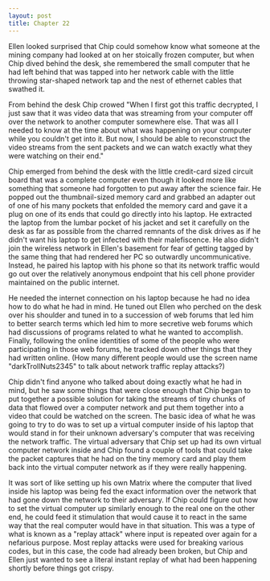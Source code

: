 ```yaml
---
layout: post
title: Chapter 22
---
```


Ellen looked surprised that Chip could somehow know what someone at the mining
company had looked at on her stoically frozen computer, but when Chip dived
behind the desk, she remembered the small computer that he had left behind
that was tapped into her network cable with the little throwing star-shaped
network tap and the nest of ethernet cables that swathed it.

From behind the desk Chip crowed "When I first got this traffic decrypted, I
just saw that it was video data that was streaming from your computer off over
the network to another computer somewhere else. That was all I needed to know
at the time about what was happening on your computer while you couldn't get
into it. But now, I should be able to reconstruct the video streams from the
sent packets and we can watch exactly what they were watching on their end."

Chip emerged from behind the desk with the little credit-card sized circuit
board that was a complete computer even though it looked more like something
that someone had forgotten to put away after the science fair.  He popped out
the thumbnail-sized memory card and grabbed an adapter out of one of his many
pockets that enfolded the memory card and gave it a plug on one of its ends
that could go directly into his laptop.  He extracted the laptop from the
lumbar pocket of his jacket and set it carefully on the desk as far as
possible from the charred remnants of the disk drives as if he didn't want his
laptop to get infected with their malefiscence.  He also didn't join the
wireless network in Ellen's basement for fear of getting tagged by the same
thing that had rendered her PC so outwardly uncommunicative.  Instead, he
paired his laptop with his phone so that its network traffic would go out over
the relatively anonymous endpoint that his cell phone provider maintained on
the public internet.

He needed the internet connection on his laptop because he had no idea how to
do what he had in mind. He tuned out Ellen who perched on the desk over his
shoulder and tuned in to a succession of web forums that led him to better
search terms which led him to more secretive web forums which had discussions
of programs related to what he wanted to accomplish. Finally, following the
online identities of some of the people who were participating in those web
forums, he tracked down other things that they had written online. (How many
different people would use the screen name "darkTrollNuts2345" to talk about
network traffic replay attacks?)

Chip didn't find anyone who talked about doing exactly what he had in mind,
but he saw some things that were close enough that Chip began to put together
a possible solution for taking the streams of tiny chunks of data that flowed
over a computer network and put them together into a video that could be
watched on the screen.  The basic idea of what he was going to try to do was
to set up a virtual computer inside of his laptop that would stand in for
their unknown adversary's computer that was receiving the network traffic. The
virtual adversary that Chip set up had its own virtual computer network inside
and Chip found a couple of tools that could take the packet captures that he
had on the tiny memory card and play them back into the virtual computer
network as if they were really happening.

It was sort of like setting up his own Matrix where the computer that lived
inside his laptop was being fed the exact information over the network that
had gone down the network to their adversary. If Chip could figure out how to
set the virtual computer up similarly enough to the real one on the other end,
he could feed it stimulation that would cause it to react in the same way that
the real computer would have in that situation. This was a type of what is
known as a "replay attack" where input is repeated over again for a nefarious
purpose. Most replay attacks were used for breaking various codes, but in this
case, the code had already been broken, but Chip and Ellen just wanted to see
a literal instant replay of what had been happening shortly before things got
crispy.
